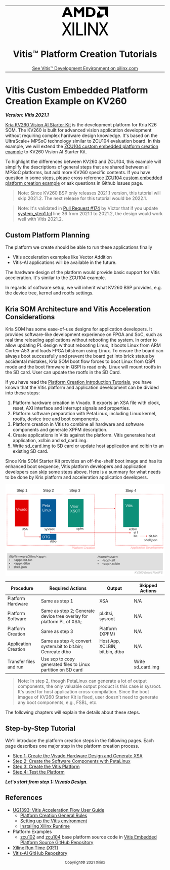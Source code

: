 ﻿<!--
# Copyright 2021 Xilinx Inc.
#
# Licensed under the Apache License, Version 2.0 (the "License");
# you may not use this file except in compliance with the License.
# You may obtain a copy of the License at
#
#     http://www.apache.org/licenses/LICENSE-2.0
#
# Unless required by applicable law or agreed to in writing, software
# distributed under the License is distributed on an "AS IS" BASIS,
# WITHOUT WARRANTIES OR CONDITIONS OF ANY KIND, either express or implied.
# See the License for the specific language governing permissions and
# limitations under the License.
-->

<table class="sphinxhide" width="100%">
 <tr width="100%">
    <td align="center"><img src="https://raw.githubusercontent.com/Xilinx/Image-Collateral/main/xilinx-logo.png" width="30%"/><h1>Vitis™ Platform Creation Tutorials</h1>
    <a href="https://www.xilinx.com/products/design-tools/vitis.html">See Vitis™ Development Environment on xilinx.com</br></a>
    </td>
 </tr>
</table>

# Vitis Custom Embedded Platform Creation Example on KV260

***Version: Vitis 2021.1***

[Kria KV260 Vision AI Starter Kit](https://www.xilinx.com/products/som/kria/kv260-vision-starter-kit.html) is the development platform for Kria K26 SOM. The KV260 is built for advanced vision application development without requiring complex hardware design knowledge. It's based on the UltraScale+ MPSoC technology similar to ZCU104 evaluation board. In this example, we will extend the [ZCU104 custom embedded platform creation example](../../Introduction/02-Edge-AI-ZCU104/) to KV260 Vision AI Starter Kit.

To highlight the differences between KV260 and ZCU104, this example will simplify the descriptions of general steps that are shared between all MPSoC platforms, but add more KV260 specific contents. If you have question in some steps, please cross reference [ZCU104 custom embedded platform creation example](../../Introduction/02-Edge-AI-ZCU104/) or ask questions in Github Issues page.

> Note: Since KV260 BSP only releases 2021.1 version, this tutorial will skip 2021.2. The next release for this tutorial would be 2022.1.

> Note: It's validated in [Pull Request #174](https://github.com/Xilinx/Vitis-Tutorials/pull/174) by Victor that if you update [system_step1.tcl](./ref_files/step1_vivado/system_step1.tcl) line 36 from 2021.1 to 2021.2, the design would work well with Vitis 2021.2.

## Custom Platform Planning

The platform we create should be able to run these applications finally

- Vitis acceleration examples like Vector Addition
- Vitis-AI applications will be available in the future.

The hardware design of the platform would provide basic support for Vitis acceleration. It's similar to the ZCU104 example.

In regards of software setup, we will inherit what KV260 BSP provides, e.g. the device tree, kernel and rootfs settings.

## Kria SOM Architecture and Vitis Acceleration Considerations

Kria SOM has some ease-of-use designs for application developers. It provides software-like development experience on FPGA and SoC, such as real time reloading applications without rebooting the system. In order to allow updating PL design without rebooting Linux, it boots Linux from ARM Cortex-A53 and loads FPGA bitstream using Linux. To ensure the board can always boot successfully and prevent the board get into brick status by accidental mistakes, Kria SOM boot flow forces to boot Linux from QSPI mode and the boot firmware in QSPI is read only. Linux will mount rootfs in the SD card. User can update the rootfs in the SD Card.

If you have read the [Platform Creation Introduction Tutorials](../../Introduction), you have known that the Vitis platform and application development can be divided into these steps:

1. Platform hardware creation in Vivado. It exports an XSA file with clock, reset, AXI interface and interrupt signals and properties.
2. Platform software preparation with PetaLinux, including Linux kernel, rootfs, device tree and boot components.
3. Platform creation in Vitis to combine all hardware and software components and generate XPFM description.
4. Create applications in Vitis against the platform. Vitis generates host application, xclbin and sd_card.img.
5. Write sd_card.img to SD card or update host application and xclbin to an existing SD card.

Since Kria SOM Starter Kit provides an off-the-shelf boot image and has its enhanced boot sequence, Vitis platform developers and application developers can skip some steps above. Here is a summary for what needs to be done by Kris platform and acceleration application developers.

![Missing Image](./images/kv260_tutorial_workflow.svg)

| Procedure              | Required Actions                                                     | Output                                                  | Skipped Actions   |
| ---------------------- | -------------------------------------------------------------------- | ------------------------------------------------------- | ----------------- |
| Platform Hardware      | Same as step 1                                                       | XSA                                                     | N/A               |
| Platform Software      | Same as step 2; Generate device tree overlay for platform PL of XSA; | pl.dtsi, sysroot | N/A               |
| Platform Creation      | Same as step 3                                                       | Platform (XPFM)                                         | N/A               |
| Application Creation   | Same as step 4; convert system.bit to bit.bin; Genreate dtbo         | Host App, XCLBIN, bit.bin, dtbo                         | N/A               |
| Transfer files and run | Use scp to copy generated files to Linux partition on SD card       |                                                         | Write sd_card.img |

> Note: In step 2, though PetaLinux can generate a lot of output components, the only valuable output product is this case is sysroot. It's used for host application cross-compilation. Since the boot images of KV260 Starter Kit is fixed, user doesn't need to generate any boot components, e.g., FSBL, etc.

The following chapters will explain the details about these steps.

## Step-by-Step Tutorial

We'll introduce the platform creation steps in the following pages. Each page describes one major step in the platform creation process.

- [Step 1: Create the Vivado Hardware Design and Generate XSA](./step1.md)
- [Step 2: Create the Software Components with PetaLinux](./step2.md)
- [Step 3: Create the Vitis Platform](./step3.md)
- [Step 4: Test the Platform](./step4.md)

***Let's start from [step 1: Vivado Design](./step1.md).***

## References

- [UG1393: Vitis Acceleration Flow User Guide](https://www.xilinx.com/html_docs/xilinx2021_1/vitis_doc/index.html)
  - [Platform Creation General Rules](https://www.xilinx.com/html_docs/xilinx2021_1/vitis_doc/vcm1596051749044.html)
  - [Setting up the Vitis environment](https://www.xilinx.com/html_docs/xilinx2021_1/vitis_doc/settingupvitisenvironment.html)
  - [Installing Xilinx Runtime](https://www.xilinx.com/html_docs/xilinx2021_1/vitis_doc/pjr1542153622642.html)
- Platform Examples
  - [zcu102](https://github.com/Xilinx/Vitis_Embedded_Platform_Source/tree/2021.1/Xilinx_Official_Platforms/zcu102_base) and [zcu104](https://github.com/Xilinx/Vitis_Embedded_Platform_Source/tree/2021.1/Xilinx_Official_Platforms/zcu104_base) base platform source code in [Vitis Embedded Platform Source GitHub Repository](https://github.com/Xilinx/Vitis_Embedded_Platform_Source)
- [Xilinx Run Time (XRT)](https://xilinx.github.io/XRT/master/html/index.html)
- [Vitis-AI GitHub Repository](https://github.com/Xilinx/Vitis-AI)

<p class="sphinxhide" align="center"><sup>Copyright&copy; 2021 Xilinx</sup></p>
